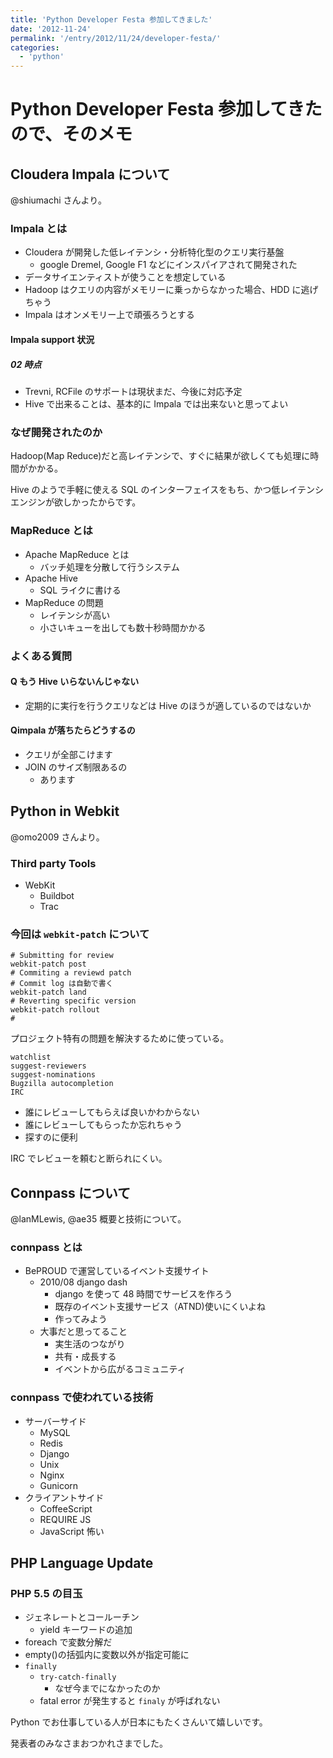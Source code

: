 ```yaml
---
title: 'Python Developer Festa 参加してきました'
date: '2012-11-24'
permalink: '/entry/2012/11/24/developer-festa/'
categories:
  - 'python'
---
```


# Python Developer Festa 参加してきたので、そのメモ

## Cloudera Impala について

@shiumachi さんより。

### Impala とは

- Cloudera が開発した低レイテンシ・分析特化型のクエリ実行基盤
  - google Dremel, Google F1 などにインスパイアされて開発された
- データサイエンティストが使うことを想定している
- Hadoop はクエリの内容がメモリーに乗っからなかった場合、HDD に逃げちゃう
- Impala はオンメモリー上で頑張ろうとする

#### Impala support 状況

##### 02 時点

- Trevni, RCFile のサポートは現状まだ、今後に対応予定
- Hive で出来ることは、基本的に Impala では出来ないと思ってよい

### なぜ開発されたのか

Hadoop(Map Reduce)だと高レイテンシで、すぐに結果が欲しくても処理に時間がかかる。

Hive のようで手軽に使える SQL のインターフェイスをもち、かつ低レイテンシエンジンが欲しかったからです。

### MapReduce とは

- Apache MapReduce とは
  - バッチ処理を分散して行うシステム
- Apache Hive
  - SQL ライクに書ける
- MapReduce の問題
  - レイテンシが高い
  - 小さいキューを出しても数十秒時間かかる

### よくある質問

#### Q もう Hive いらないんじゃない

- 定期的に実行を行うクエリなどは Hive のほうが適しているのではないか

#### Qimpala が落ちたらどうするの

- クエリが全部こけます
- JOIN のサイズ制限あるの
  - あります

## Python in Webkit

@omo2009 さんより。

### Third party Tools

- WebKit
  - Buildbot
  - Trac

### 今回は `webkit-patch` について

    # Submitting for review
    webkit-patch post
    # Commiting a reviewd patch
    # Commit log は自動で書く
    webkit-patch land
    # Reverting specific version
    webkit-patch rollout
    #

プロジェクト特有の問題を解決するために使っている。

    watchlist
    suggest-reviewers
    suggest-nominations
    Bugzilla autocompletion
    IRC

- 誰にレビューしてもらえば良いかわからない
- 誰にレビューしてもらったか忘れちゃう
- 探すのに便利

IRC でレビューを頼むと断られにくい。

## Connpass について

@lanMLewis, @ae35
概要と技術について。

### connpass とは

- BePROUD で運営しているイベント支援サイト
  - 2010/08 django dash
    - django を使って 48 時間でサービスを作ろう
    - 既存のイベント支援サービス（ATND)使いにくいよね
    - 作ってみよう
  - 大事だと思ってること
    - 実生活のつながり
    - 共有・成長する
    - イベントから広がるコミュニティ

### connpass で使われている技術

- サーバーサイド
  - MySQL
  - Redis
  - Django
  - Unix
  - Nginx
  - Gunicorn
- クライアントサイド
  - CoffeeScript
  - REQUIRE JS
  - JavaScript 怖い

## PHP Language Update

### PHP 5.5 の目玉

- ジェネレートとコールーチン
  - yield キーワードの追加
- foreach で変数分解だ
- empty()の括弧内に変数以外が指定可能に
- `finally`
  - `try-catch-finally`
    - なぜ今までになかったのか
  - fatal error が発生すると `finaly` が呼ばれない

Python でお仕事している人が日本にもたくさんいて嬉しいです。

発表者のみなさまおつかれさまでした。
